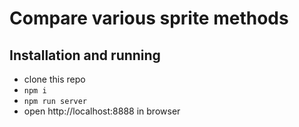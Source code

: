 # Compare various sprite methods

## Installation and running

* clone this repo
* `npm i`
* `npm run server`
* open http://localhost:8888 in browser
